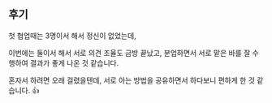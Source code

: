 ## 후기

첫 협업때는 3명이서 해서 정신이 없었는데,

이번에는 둘이서 해서 서로 의견 조율도 금방 끝났고, 분업하면서 서로 맡은 바를 잘 수행하여 결과가 좋게 나온 것 같습니다.

혼자서 하려면 오래 걸렸을텐데, 서로 아는 방법을 공유하면서 하다보니 편하게 한 것 같습니다. 👍